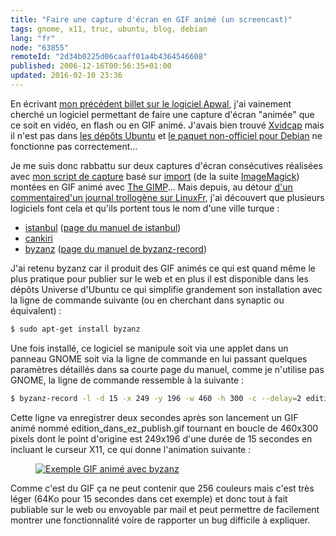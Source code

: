 ```yaml
---
title: "Faire une capture d'écran en GIF animé (un screencast)"
tags: gnome, x11, truc, ubuntu, blog, debian
lang: "fr"
node: "63855"
remoteId: "2d34b0225d06caaff01a4b4364546608"
published: 2006-12-16T00:56:35+01:00
updated: 2016-02-10 23:36
---
```

 
En écrivant [mon précédent billet sur le logiciel Apwal](/post/apwal), j'ai
vainement cherché un logiciel permettant de faire une capture d'écran
&quot;animée&quot; que ce soit en vidéo, en flash ou en GIF animé. J'avais bien
trouvé [Xvidcap](http://xvidcap.sourceforge.net/) mais il n'est pas dans [les
dépôts Ubuntu](http://doc.ubuntu-fr.org/depots) et [le paquet non-officiel pour
Debian](http://www.jarre-de-the.net/computing/debian/) ne fonctionne pas
correctement...
 
Je me suis donc rabbattu sur deux captures d'écran consécutives réalisées avec
[mon script de
capture](/post/mise-en-ligne-d-une-capture-d-ecran-plus-vite-que-son-ombre) basé
sur [import](http://pwet.fr/man/linux/commandes/import) (de la suite
[ImageMagick](http://pwet.fr/man/linux/commandes/imagemagick)) montées en GIF
animé avec [The GIMP](http://pwet.fr/man/linux/commandes/gimp_2_2)... Mais
depuis, au détour [d'un
commentaire](http://linuxfr.org/comments/784332,1.html)[d'un journal trollogène
sur LinuxFr](http://linuxfr.org/~gnumdk/23303.html), j'ai découvert que
plusieurs logiciels font cela et qu'ils portent tous le nom d'une ville turque :

* [istanbul](https://wiki.gnome.org/Projects/Istanbul) ([page du manuel de
istanbul](http://pwet.fr/man/linux/commandes/istanbul))
* [cankiri](http://www.tortall.net/mu/wiki/Cankiri)
* [byzanz](https://launchpad.net/~fossfreedom/+archive/ubuntu/byzanz) ([page du manuel de
byzanz-record](http://pwet.fr/man/linux/commandes/byzanz_record))
 
J'ai retenu byzanz car il produit des GIF animés ce qui est quand même le plus
pratique pour publier sur le web et en plus il est disponible dans les dépôts
Universe d'Ubuntu ce qui simplifie grandement son installation avec la ligne de
commande suivante (ou en cherchant dans synaptic ou équivalent) :

 ``` bash
$ sudo apt-get install byzanz
```

Une fois installé, ce logiciel se manipule soit via une applet dans un panneau
GNOME soit via la ligne de commande en lui passant quelques paramètres
détaillés dans sa courte page du manuel, comme je n'utilise pas GNOME, la ligne
de commande ressemble à la suivante&nbsp;:

 ``` bash
$ byzanz-record -l -d 15 -x 249 -y 196 -w 460 -h 300 -c --delay=2 edition_dans_ez_publish.gif
```

Cette ligne va enregistrer deux secondes après son lancement un GIF animé nommé
edition_dans_ez_publish.gif tournant en boucle de 460x300 pixels dont le point
d'origine est 249x196 d'une durée de 15 secondes en incluant le curseur X11, ce
qui donne l'animation suivante :

<figure class="object-center"><a href="/images/exemple-gif-anime-avec-byzanz.gif"><img src="/images//exemple-gif-anime-avec-byzanz.gif" alt="Exemple GIF animé avec byzanz">
</a></figure>

Comme c'est du GIF ça ne peut contenir que 256 couleurs mais c'est très léger
(64Ko pour 15 secondes dans cet exemple) et donc tout à fait publiable sur le
web ou envoyable par mail et peut permettre de facilement montrer une
fonctionnalité voire de rapporter un bug difficile à expliquer.
